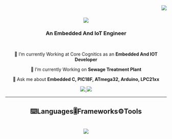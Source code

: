 <img align="right" src="https://visitor-badge.laobi.icu/badge?page_id=Thanveertt.Thanveertt" />

<h1 align="center">
    <img src="https://readme-typing-svg.herokuapp.com/?font=Righteous&size=35&center=true&vCenter=true&width=500&height=70&duration=4000&lines=Hi+There!+👋;+I'm+Thanveer!;" />
</h1>

<h3 align="center">An Embedded And IoT Engineer </h3>

<br/>

<div align="center">
 
 🔭 I’m currently Working at Core Cognitics as an **Embedded And IOT Developer**
 
 🌱 I’m currently Working on **Sewage Treatment Plant**

💬 Ask me about **Embedded C, PIC18F, ATmega32, Arduino, LPC21xx**

 </div>
 
<div align="center"> 
  <a href="mailto:muhammedthanveertt@gmail.com">
    <img src="https://img.shields.io/badge/Gmail-333333?style=for-the-badge&logo=gmail&logoColor=red" />
  </a>
 <a href="https://www.linkedin.com/in/muhammed-thanveer-tt-593a78bb" target="_blank">
    <img src="https://img.shields.io/badge/LinkedIn-0077B5?style=for-the-badge&logo=linkedin&logoColor=white" target="_blank" />
  </a>
  </div>

 <hr/>
 
<h2 align="center">⌨️Languages🎚️Frameworks⚙️Tools</h2>
<br/>
<div align="center">
    <img src="https://skillicons.dev/icons?i=c,arduino,firebase,ai,linux,py,raspberrypi,ubuntu,github,git"/><br>
</div>
